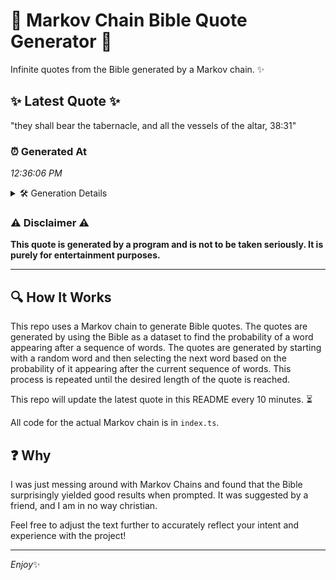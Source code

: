 # 📖 Markov Chain Bible Quote Generator 📖

Infinite quotes from the Bible generated by a Markov chain. ✨

## ✨ Latest Quote ✨
"they shall bear the tabernacle, and all the vessels of the altar, 38:31"

### ⏰ Generated At
*12:36:06 PM*

<details>
    <summary>🛠️ Generation Details</summary>
    <p>
        <strong>🌱 Seed:</strong> they<br>
        <strong>🔄 Iterations:</strong> 12<br>
        <strong>📜 Context History:</strong><br>[ they ]: shall<br>[ they, shall ]: bear<br>[ they, shall, bear ]: the<br>[ they, shall, bear, the ]: tabernacle,<br>[ they, shall, bear, the, tabernacle, ]: and<br>[ they, shall, bear, the, tabernacle,, and ]: all<br>[ shall, bear, the, tabernacle,, and, all ]: the<br>[ bear, the, tabernacle,, and, all, the ]: vessels<br>[ the, tabernacle,, and, all, the, vessels ]: of<br>[ tabernacle,, and, all, the, vessels, of ]: the<br>[ and, all, the, vessels, of, the ]: altar,<br>[ all, the, vessels, of, the, altar, ]: 38:31<br>
    </p>
</details>

### ⚠️ Disclaimer ⚠️
**This quote is generated by a program and is not to be taken seriously. It is purely for entertainment purposes.**

---

## 🔍 How It Works

This repo uses a Markov chain to generate Bible quotes. The quotes are generated by using the Bible as a dataset to find the probability of a word appearing after a sequence of words. The quotes are generated by starting with a random word and then selecting the next word based on the probability of it appearing after the current sequence of words. This process is repeated until the desired length of the quote is reached.

This repo will update the latest quote in this README every 10 minutes. ⏳

All code for the actual Markov chain is in `index.ts`.

## ❓ Why

I was just messing around with Markov Chains and found that the Bible surprisingly yielded good results when prompted. 
It was suggested by a friend, and I am in no way christian.

Feel free to adjust the text further to accurately reflect your intent and experience with the project!

---

*Enjoy*✨
